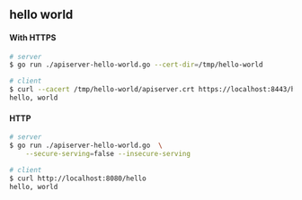 ## hello world

#### With HTTPS
```sh
# server
$ go run ./apiserver-hello-world.go --cert-dir=/tmp/hello-world

# client
$ curl --cacert /tmp/hello-world/apiserver.crt https://localhost:8443/hello
hello, world
```

#### HTTP
```sh
# server
$ go run ./apiserver-hello-world.go  \
	--secure-serving=false --insecure-serving

# client
$ curl http://localhost:8080/hello
hello, world
```
